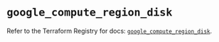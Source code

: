 # `google_compute_region_disk`

Refer to the Terraform Registry for docs: [`google_compute_region_disk`](https://registry.terraform.io/providers/hashicorp/google/6.22.0/docs/resources/compute_region_disk).
